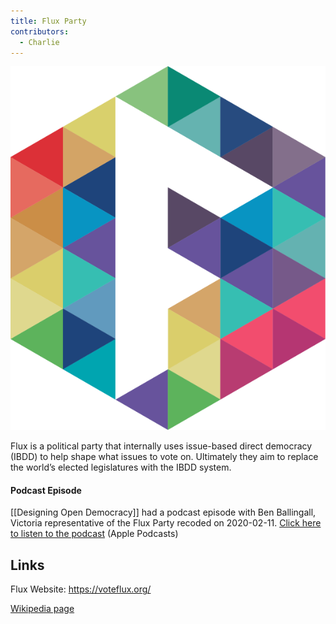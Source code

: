 ```yaml
---
title: Flux Party
contributors:
  - Charlie
---
```


![](flux-mark.svg "Flux-mark.svg")

Flux is a political party that internally uses issue-based direct
democracy (IBDD) to help shape what issues to vote on. Ultimately they
aim to replace the world’s elected legislatures with the IBDD system.

#### Podcast Episode

[[Designing Open Democracy]] had a
podcast episode with Ben Ballingall, Victoria representative of the Flux
Party recoded on 2020-02-11. [Click here to listen to the
podcast](https://podcasts.apple.com/au/podcast/talk-ben-ballingall-about-flux-party-issue-based-direct/id1492656241?i=1000465446730)
(Apple Podcasts)

## Links

Flux Website: <https://voteflux.org/>

[Wikipedia page](https://en.wikipedia.org/wiki/Flux_(political_party))
